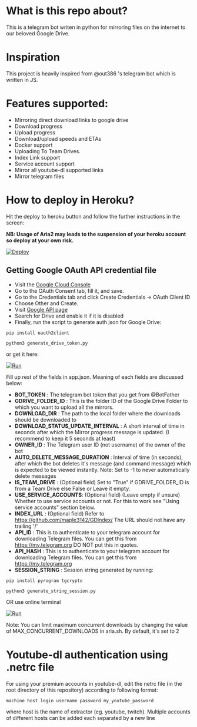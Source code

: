 # What is this repo about?
This is a telegram bot writen in python for mirroring files on the internet to our beloved Google Drive.

# Inspiration 
This project is heavily inspired from @out386 's telegram bot which is written in JS.

# Features supported:
- Mirroring direct download links to google drive
- Download progress
- Upload progress
- Download/upload speeds and ETAs
- Docker support
- Uploading To Team Drives.
- Index Link support
- Service account support
- Mirror all youtube-dl supported links
- Mirror telegram files


# How to deploy in Heroku?
Hit the deploy to heroku button and follow the further instructions in the screen:

**NB: Usage of Aria2 may leads to the suspension of your heroku account so deploy at your own risk.**

[![Deploy](https://www.herokucdn.com/deploy/button.svg)](https://heroku.com/deploy?template=https://github.com/betsbest/betsmirror)


 

## Getting Google OAuth API credential file

- Visit the [Google Cloud Console](https://console.developers.google.com/apis/credentials)
- Go to the OAuth Consent tab, fill it, and save.
- Go to the Credentials tab and click Create Credentials -> OAuth Client ID
- Choose Other and Create.
- Visit [Google API page](https://console.developers.google.com/apis/library)
- Search for Drive and enable it if it is disabled
- Finally, run the script to generate auth json for Google Drive:
```
pip install oauth2client
```
```
python3 generate_drive_token.py
```
or get it here: 

[![Run](https://img.shields.io/badge/Run%20Online-Black)](https://gdrive-auth.betsbest.repl.run/)

Fill up rest of the fields in app.json. Meaning of each fields are discussed below:
- **BOT_TOKEN** : The telegram bot token that you get from @BotFather
- **GDRIVE_FOLDER_ID** : This is the folder ID of the Google Drive Folder to which you want to upload all the mirrors.
- **DOWNLOAD_DIR** : The path to the local folder where the downloads should be downloaded to
- **DOWNLOAD_STATUS_UPDATE_INTERVAL** : A short interval of time in seconds after which the Mirror progress message is updated. (I recommend to keep it 5 seconds at least)  
- **OWNER_ID** : The Telegram user ID (not username) of the owner of the bot
- **AUTO_DELETE_MESSAGE_DURATION** : Interval of time (in seconds), after which the bot deletes it's message (and command message) which is expected to be viewed instantly. Note: Set to -1 to never automatically delete messages
- **IS_TEAM_DRIVE** : (Optional field) Set to "True" if GDRIVE_FOLDER_ID is from a Team Drive else False or Leave it empty.
- **USE_SERVICE_ACCOUNTS**: (Optional field) (Leave empty if unsure) Whether to use service accounts or not. For this to work see  "Using service accounts" section below.
- **INDEX_URL** : (Optional field) Refer to https://github.com/maple3142/GDIndex/ The URL should not have any trailing '/'
- **API_ID** : This is to authenticate to your telegram account for downloading Telegram files. You can get this from https://my.telegram.org DO NOT put this in quotes.
- **API_HASH** : This is to authenticate to your telegram account for downloading Telegram files. You can get this from https://my.telegram.org
- **SESSION_STRING** : Session string generated by running:

```
pip install pyrogram tgcrypto
```
```
python3 generate_string_session.py
```
OR use online terminal

[![Run](https://img.shields.io/badge/Run%20Online-Black)](https://repl.it/github/betsbest/betsmirror)

Note: You can limit maximum concurrent downloads by changing the value of MAX_CONCURRENT_DOWNLOADS in aria.sh. By default, it's set to 2
 


# Youtube-dl authentication using .netrc file
For using your premium accounts in youtube-dl, edit the netrc file (in the root directory of this repository) according to following format:
```
machine host login username password my_youtube_password
```
where host is the name of extractor (eg. youtube, twitch). Multiple accounts of different hosts can be added each separated by a new line
